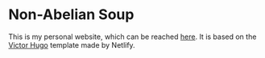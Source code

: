 # Non-Abelian Soup

This is my personal website, which can be reached [here](https://nonabeliansoup.com). It is based on the [Victor Hugo](https://github.com/netlify/victor-hugo) template made by Netlify.

